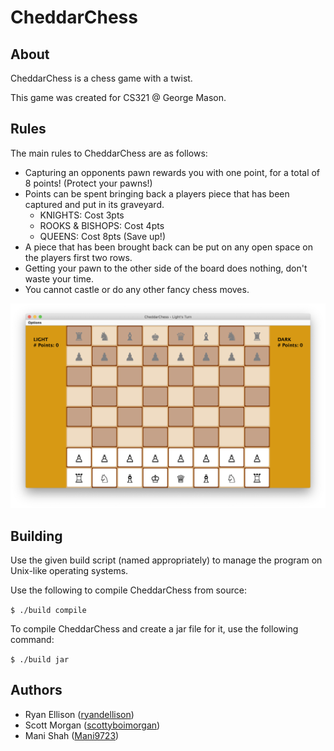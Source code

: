 # CheddarChess

## About

CheddarChess is a chess game with a twist.

This game was created for CS321 @ George Mason.

## Rules

The main rules to CheddarChess are as follows:

- Capturing an opponents pawn rewards you with one point, for a total of 8 points! (Protect your pawns!)
- Points can be spent bringing back a players piece that has been captured and put in its graveyard.
  - KNIGHTS: Cost 3pts
  - ROOKS & BISHOPS: Cost 4pts
  - QUEENS: Cost 8pts (Save up!)
- A piece that has been brought back can be put on any open space on the players first two rows.
- Getting your pawn to the other side of the board does nothing, don't waste your time.
- You cannot castle or do any other fancy chess moves.

![Default screen](images/game-on-mac.png?raw=true "Default Screen")

## Building

Use the given build script (named appropriately) to manage the program on Unix-like operating systems.

Use the following to compile CheddarChess from source:

``` $ ./build compile ```

To compile CheddarChess and create a jar file for it, use the following command:

``` $ ./build jar ```

## Authors

- Ryan Ellison ([ryandellison](https://github.com/ryandellison))
- Scott Morgan ([scottyboimorgan](https://github.com/scottyboimorgan))
- Mani Shah ([Mani9723](https://github.com/Mani9723))

